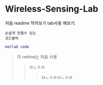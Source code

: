 # Wireless-Sensing-Lab
처음 readme 적어보기
  tab사용 해보기.
  
```
손쉽게 만들수 있는
코드블럭
```


```matlab
matlab code
```
> 이 redme는 처음 사용
>> ㅁㄴㅇㄹ
>>>ㅁㄴㅇㄹㅁㄴㅇㄹ
